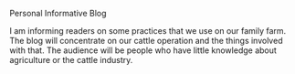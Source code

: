 Personal Informative Blog

I am informing readers on some practices that we use on our family farm. The blog will concentrate on our cattle operation and the things involved with that. 
The audience will be people who have little knowledge about agriculture or the cattle industry.
